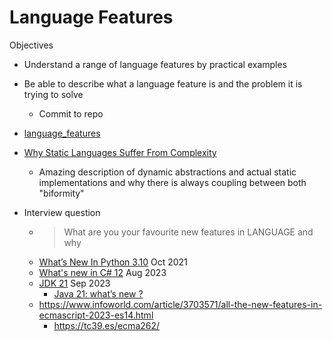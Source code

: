 Language Features
=================

Objectives
* Understand a range of language features by practical examples
* Be able to describe what a language feature is and the problem it is trying to solve
    * Commit to repo


* [language_features](https://github.com/calaldees/TeachProgramming/tree/master/teachprogramming/static/projects/language_features)

* [Why Static Languages Suffer From Complexity](https://hirrolot.github.io/posts/why-static-languages-suffer-from-complexity.html)
    * Amazing description of dynamic abstractions and actual static implementations and why there is always coupling between both "biformity"

* Interview question
    * > What are you your favourite new features in LANGUAGE and why
    * [What’s New In Python 3.10](https://docs.python.org/3/whatsnew/3.10.html#summary-release-highlights) Oct 2021
    * [What's new in C# 12](https://learn.microsoft.com/en-us/dotnet/csharp/whats-new/csharp-12) Aug 2023
    * [JDK 21](https://openjdk.org/projects/jdk/21/) Sep 2023
        * [Java 21: what’s new ?](https://www.loicmathieu.fr/wordpress/en/informatique/java-21-quoi-de-neuf/)
    * https://www.infoworld.com/article/3703571/all-the-new-features-in-ecmascript-2023-es14.html
        * https://tc39.es/ecma262/